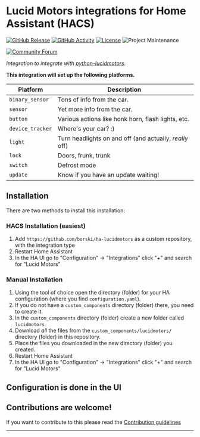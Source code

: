 # Lucid Motors integrations for Home Assistant (HACS)

[![GitHub Release][releases-shield]][releases]
[![GitHub Activity][commits-shield]][commits]
[![License][license-shield]](LICENSE)
![Project Maintenance][maintenance-shield]

[![Community Forum][forum-shield]][forum]

_Integration to integrate with [python-lucidmotors][python-lucidmotors]._

**This integration will set up the following platforms.**

Platform | Description
-- | --
`binary_sensor` | Tons of info from the car.
`sensor` | Yet more info from the car.
`button` | Various actions like honk horn, flash lights, etc.
`device_tracker` | Where's your car? :)
`light` | Turn headlights on and off (and actually, *really* off)
`lock` | Doors, frunk, trunk
`switch` | Defrost mode
`update` | Know if you have an update waiting!

## Installation
There are two methods to install this installation:

### HACS Installation (easiest)
1. Add `https://github.com/borski/ha-lucidmotors` as a custom repository, with the integration type
1. Restart Home Assistant
1. In the HA UI go to "Configuration" -> "Integrations" click "+" and search for "Lucid Motors"

### Manual Installation
1. Using the tool of choice open the directory (folder) for your HA configuration (where you find `configuration.yaml`).
1. If you do not have a `custom_components` directory (folder) there, you need to create it.
1. In the `custom_components` directory (folder) create a new folder called `lucidmotors`.
1. Download _all_ the files from the `custom_components/lucidmotors/` directory (folder) in this repository.
1. Place the files you downloaded in the new directory (folder) you created.
1. Restart Home Assistant
1. In the HA UI go to "Configuration" -> "Integrations" click "+" and search for "Lucid Motors"

## Configuration is done in the UI

<!---->

## Contributions are welcome!

If you want to contribute to this please read the [Contribution guidelines](CONTRIBUTING.md)

***

[python-lucidmotors]: https://github.com/nshp/python-lucidmotors
[commits-shield]: https://img.shields.io/github/commit-activity/y/borski/ha-lucidmotors.svg?style=for-the-badge
[commits]: https://github.com/borski/ha-lucidmotors/commits/main
[forum-shield]: https://img.shields.io/badge/community-forum-brightgreen.svg?style=for-the-badge
[forum]: https://community.home-assistant.io/
[license-shield]: https://img.shields.io/github/license/borski/ha-lucidmotors.svg?style=for-the-badge
[maintenance-shield]: https://img.shields.io/badge/maintainers-Michael%20Borohovski%20%40borski,%20Nick%20Shipp%20%40nshp-blue.svg?style=for-the-badge
[releases-shield]: https://img.shields.io/github/release/borski/ha-lucidmotors.svg?style=for-the-badge
[releases]: https://github.com/ludeeus/integration_blueprint/releases
